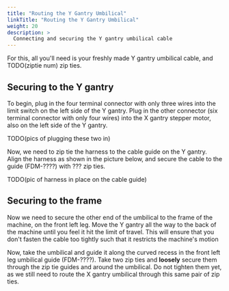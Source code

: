 ```yaml
---
title: "Routing the Y Gantry Umbilical"
linkTitle: "Routing the Y Gantry Umbilical"
weight: 20
description: >
  Connecting and securing the Y gantry umbilical cable 
---
```


For this, all you'll need is your freshly made Y gantry umbilical cable, and TODO(ziptie num) zip ties.

## Securing to the Y gantry

To begin, plug in the four terminal connector with only three wires into the limit switch on the left side of the Y gantry. Plug in the other connector (six terminal connector with only four wires) into the X gantry stepper motor, also on the left side of the Y gantry.

TODO(pics of plugging these two in)

Now, we need to zip tie the harness to the cable guide on the Y gantry. Align the harness as shown in the picture below, and secure the cable to the guide (FDM-????) with ??? zip ties.

TODO(pic of harness in place on the cable guide)

## Securing to the frame

Now we need to secure the other end of the umbilical to the frame of the machine, on the front left leg. Move the Y gantry all the way to the back of the machine until you feel it hit the limit of travel. This will ensure that you don't fasten the cable too tightly such that it restricts the machine's motion

Now, take the umbilical and guide it along the curved recess in the front left leg umbilical guide (FDM-????). Take two zip ties and **loosely** secure them through the zip tie guides and around the umbilical. Do not tighten them yet, as we still need to route the X gantry umbilical through this same pair of zip ties.
